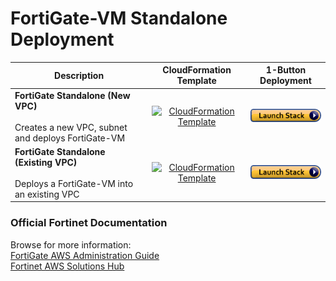 # FortiGate-VM Standalone Deployment

| **Description** | **CloudFormation Template** | **1-Button Deployment** |
|-----------------|-----------------------------|-------------------------|
| **FortiGate Standalone (New VPC)**<br><br>Creates a new VPC, subnet and deploys FortiGate-VM | <div align="center">[<img src="https://ftnt-cfts.s3.eu-central-1.amazonaws.com/shared/downloadicon.png" alt="CloudFormation Template">](https://ftnt-cfts.s3.amazonaws.com/fgt/fgt_standalone_newvpc.yaml)</div> | [![Launch Stack](https://github.com/40net-cloud/fortinet-aws-solutions/blob/master/FortiGate/Active-Passive-Multi-Zone/images/aws_cft_image.png)](https://console.aws.amazon.com/cloudformation/home#/stacks/create/review?templateURL=https://ftnt-cfts.s3.amazonaws.com/fgt/fgt_standalone_newvpc.yaml&stackName=FortiAnalyzer-Standalone-New-VPC) |
| **FortiGate Standalone (Existing VPC)**<br><br>Deploys a FortiGate-VM into an existing VPC | <div align="center">[<img src="https://ftnt-cfts.s3.eu-central-1.amazonaws.com/shared/downloadicon.png" alt="CloudFormation Template">](https://ftnt-cfts.s3.amazonaws.com/fgt/fgt_standalone_existingvpc.yaml)</div> | [![Launch Stack](https://github.com/40net-cloud/fortinet-aws-solutions/blob/master/FortiGate/Active-Passive-Multi-Zone/images/aws_cft_image.png)](https://console.aws.amazon.com/cloudformation/home#/stacks/create/review?templateURL=https://ftnt-cfts.s3.amazonaws.com/fgt/fgt_standalone_existingvpc.yaml&stackName=FortiAnalyzer-Standalone-Existing-VPC) |

### Official Fortinet Documentation
Browse for more information: <br>[FortiGate AWS Administration Guide](https://docs.fortinet.com/document/fortigate-public-cloud/7.6.0/aws-administration-guide/685891/about-fortigate-vm-for-aws)<br>
[Fortinet AWS Solutions Hub](https://docs.fortinet.com/cloud-solutions/aws)
